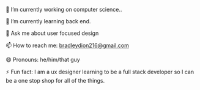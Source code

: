 🔭 I’m currently working on computer science..

🌱 I’m currently learning back end.

💬 Ask me about user focused design

📫 How to reach me: bradleydion216@gmail.com

😄 Pronouns: he/him/that guy

⚡ Fun fact: I am a ux designer learning to be a full stack developer so I can be a one stop shop for all of the things. 
